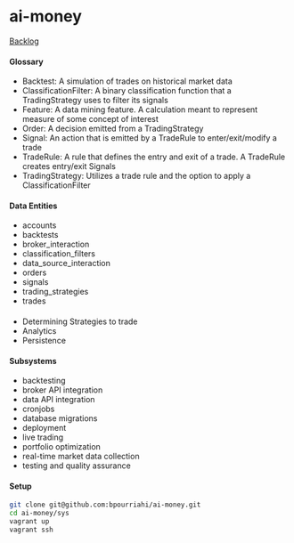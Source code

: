 # ai-money
[Backlog](https://trello.com/b/JIK5gFh8/tradesys)

#### Glossary
- Backtest: A simulation of trades on historical market data
- ClassificationFilter: A binary classification function that a TradingStrategy uses to filter its signals
- Feature: A data mining feature. A calculation meant to represent measure of some concept of interest
- Order: A decision emitted from a TradingStrategy
- Signal: An action that is emitted by a TradeRule to enter/exit/modify a trade
- TradeRule: A rule that defines the entry and exit of a trade. A TradeRule creates entry/exit Signals
- TradingStrategy: Utilizes a trade rule and the option to apply a ClassificationFilter

#### Data Entities
- accounts
- backtests
- broker_interaction
- classification_filters
- data_source_interaction
- orders
- signals
- trading_strategies
- trades

#### 
- Determining Strategies to trade
- Analytics
- Persistence

#### Subsystems
- backtesting
- broker API integration
- data API integration
- cronjobs
- database migrations
- deployment
- live trading
- portfolio optimization
- real-time market data collection
- testing and quality assurance

#### Setup
```sh
git clone git@github.com:bpourriahi/ai-money.git
cd ai-money/sys
vagrant up
vagrant ssh
```
